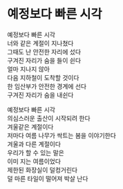 # 예정보다 빠른 시각

예정보다 빠른 시각  
너와 같은 계절이 지나쳤다  
그때도 난 안전한 자리에 섰다  
구겨진 자리가 숨을 들이 쉰다  
얼마 지나지 않아  
다음 지하철이 도착할 것이다  
한 임산부가 안전한 경계에 선다  
구겨진 자리가 숨을 내쉰다

예정보다 빠른 시각  
의심스러운 출산이 시작되려 한다  
겨울같은 계절이다  
저마다 여름 나무가 싹트는 봄을 이야기한다  
겨울과 다른 계절이다  
우리가 할 수 있는 말은  
이미 지는 여름이었다  
제한된 화장실이 덜컹거린다  
덜 마른 타일이 떨어져 박살 난다
